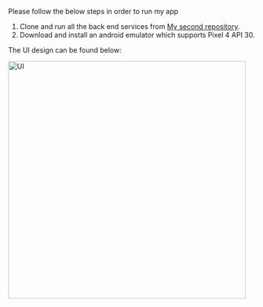 Please follow the below steps in order to run my app

1. Clone and run all the back end services from [My second repository](https://github.com/YifuYANG/apis_for_FYP).
2. Download and install an android emulator which supports Pixel 4 API 30.

The UI design can be found below:


<img width="484" alt="UI" src="https://user-images.githubusercontent.com/49695085/162066434-f9fd1c68-40ec-44cf-b273-a31ff7203129.png">
